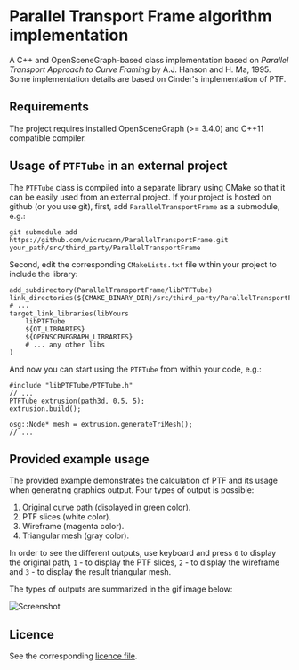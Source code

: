 # Parallel Transport Frame algorithm implementation

A C++ and OpenSceneGraph-based class implementation based on *Parallel Transport Approach to Curve Framing* by A.J. Hanson and H. Ma, 1995. Some implementation details are based on Cinder's implementation of PTF. 

## Requirements

The project requires installed OpenSceneGraph (>= 3.4.0) and C++11 compatible compiler. 

## Usage of `PTFTube` in an external project

The `PTFTube` class is compiled into a separate library using CMake so that it can be easily used from an external project. If your project is hosted on github (or you use git), first, add `ParallelTransportFrame` as a submodule, e.g.: 

```
git submodule add https://github.com/vicrucann/ParallelTransportFrame.git your_path/src/third_party/ParallelTransportFrame
```

Second, edit the corresponding `CMakeLists.txt` file within your project to include the library:

```
add_subdirectory(ParallelTransportFrame/libPTFTube)
link_directories(${CMAKE_BINARY_DIR}/src/third_party/ParallelTransportFrame/libPTFTube)
# ...
target_link_libraries(libYours
    libPTFTube
    ${QT_LIBRARIES}
    ${OPENSCENEGRAPH_LIBRARIES}
    # ... any other libs
)
```

And now you can start using the `PTFTube` from within your code, e.g.: 

```
#include "libPTFTube/PTFTube.h"
// ...
PTFTube extrusion(path3d, 0.5, 5);
extrusion.build();

osg::Node* mesh = extrusion.generateTriMesh();
// ...
```

## Provided example usage

The provided example demonstrates the calculation of PTF and its usage when generating graphics output. Four types of output is possible:

1. Original curve path (displayed in green color).
2. PTF slices (white color).
3. Wireframe (magenta color).
4. Triangular mesh (gray color).

In order to see the different outputs, use keyboard and press `0` to display the original path, `1` - to display the PTF slices, `2` - to display the wireframe and `3` - to display the result triangular mesh. 

The types of outputs are summarized in the gif image below:

![Screenshot](https://github.com/vicrucann/ParallelTransportFrame/blob/master/images/PTF.gif)

## Licence

See the corresponding [licence file](https://github.com/vicrucann/ParallelTransportFrame/blob/master/LICENSE).
